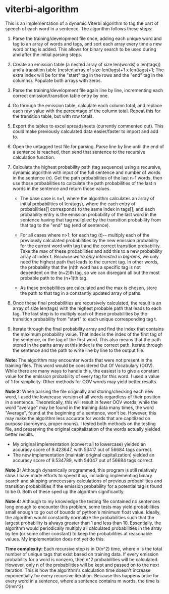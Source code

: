 # viterbi-algorithm

This is an implementation of a dynamic Viterbi algorithm to tag the part of speech of each word in a sentence. The algorithm follows these steps:

1. Parse the training/development file once, adding each unique word and tag to an array of words and tags, and sort each array every time a new word or tag is added. This allows for binary search to be used during and after the initial parsing steps. 

2. Create an emission table (a nested array of size len(words) x len(tags)) and a transition table (nested array of size len(tags)+1 x len(tags)+1; The extra index will be for the "start" tag in the rows and the "end" tag in the columns). Populate both arrays with zeros. 

3. Parse the training/development file again line by line, incrementing each correct emission/transition table entry by one. 

4. Go through the emission table, calculate each column total, and replace each raw value with the percentage of the column total. Repeat this for the transition table, but with row totals. 

5. Export the tables to excel spreadsheets (currently commented out). This could make previously calculated data easier/faster to import and add to. 

6. Open the untagged test file for parsing. Parse line by line until the end of a sentence is reached, then send that sentence to the recursive calculation function. 

7. Calculate the highest probability path (tag sequence) using a recursive, dynamic algorithm with input of the full sentence and number of words in the sentence (n). Get the path probabilities of the last n-1 words, then use those probabilities to calculate the path probabilities of the last n words in the sentence and return those values. 

    - The base case is n=1, where the algorithm calculates an array of initial probabilities of len(tags), where the each entry of probabilities[] corresponds to the same index in tags[], and each probability entry is the emission probability of the last word in the sentence having that tag muliplied by the transition probability from that tag to the "end" tag (end of sentence). 

    - For all cases where n>1: for each tag (t)-- multiply each of the previously calculated probabilities by the new emission probability for the current word with tag t and the correct transition probability. Take the max of these probabilities and add this to a new probability array at index t. *Because we're only interested in bigrams,* we only need the highest path that leads to the current tag. In other words, the probability that the (n)th word has a specific tag is not dependent on the (n+2)th tag, so we can disregard all but the most probable path to the (n+1)th tag. 

    - As these probabilities are calculated and the max is chosen, store the path to that tag in a constantly updated array of paths. 

8. Once these final probabilities are recursively calculated, the result is an array of size len(tags) with the highest probable path that leads to each tag. The last step is to multiply each of these probabilities by the transition probability from "start" to each unique corresponding tag t. 

9. Iterate through the final probability array and find the index that contains the maximum probability value. That index is the index of the first tag of the sentence, or the tag of the first word. This also means that the path stored in the paths array at this index is the correct path. Iterate through the sentence and the path to write line by line to the output file. 

**Note:** The algorithm may encounter words that were not present in the training files. This word would be considered Out Of Vocabulary (OOV). While there are many ways to handle this, the easiest is to give a constant value for the emission probability of every tag for this word. I used a value of 1 for simplicity. Other methods for OOV words may yield better results. 

**Note 2:** When parsing the file originally and storing/checking each new word, I used the lowercase version of all words regardless of their position in a sentence. Theoretically, this will result in fewer OOV words; while the word "average" may be found in the training data many times, the word "Average", found at the beginning of a sentence, won't be. However, this may make the algorithm less accurate for words that are capitlized on purpose (acronyms, proper nouns). I tested both methods on the testing file, and preserving the original capitalization of the words actually yielded better results. 
- My original implementation (convert all to lowercase) yielded an accuracy score of 9.423647, with 53417 out of 56684 tags correct. 
- The new implementation (maintain original capitalization) yielded an accuracy score of 9.534789, with 54047 out of 56684 tags correct.

**Note 3:** Although dynamically programmed, this program is still relatively slow. I have made efforts to speed it up, including implementing binary search and skipping unnecessary calculations of previous probabilities and transition probabilities if the emission probability for a potential tag is found to be 0. Both of these sped up the algorithm significantly. 

**Note 4:** Although to my knowledge the testing file contained no sentences long enough to encounter this problem, some tests may yield probabilities small enough to go out of bounds of python's minimum float value. Ideally, the algorithm would constantly normalize the probabilities such that the largest probability is always greater than 1 and less than 10. Essentially, the algorithm would periodically multiply all calculated probabilities in the array by ten (or some other constant) to keep the probabilities at reasonable values. My implementation does not yet do this. 

**Time complexity:** Each recursive step is in O(n^2) time, where n is the total number of unique tags that exist based on training data. If every emission probability for a word is nonzero, then n^2 probabilities will be calculated. However, only n of the probabilities will be kept and passed on to the next iteration. This is how the algorithm's calculation time doesn't increase exponentially for every recursive iteration. Because this happens once for every word in a sentence, where a sentence contains m words, the time is O(mn^2)